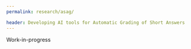 ```yaml
---
permalink: research/asag/

header: Developing AI tools for Automatic Grading of Short Answers
---
```


Work-in-progress
